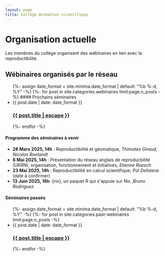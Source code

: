 ```yaml
---
layout: page
title: Collège Animation scientifique
---
```


# Organisation actuelle

Les membres du collège organisent des wébinaires en lien avec la reproductibilité.

## Wébinaires organisés par le réseau


<ul class="post-list">
 {%- assign date_format = site.minima.date_format | default: "%b %-d, %Y" -%}
   {%- for post in site.categories.webinaires limit:page.n_posts -%}
   #### Prochains séminaires
    <li>
      <span class="post-meta">{{ post.date | date: date_format }}</span>
      <h3>
        <a class="post-link" href="{{ post.url | relative_url }}">
          {{ post.title | escape }}
        </a>
      </h3>
    </li>
 {%- endfor -%}
</ul>

#### Programme des séminaires à venir
* **28 Mars 2025, 14h** : Reproductibilité et géomatique, *Thimotée Giraud, Nicolas Roelandt*
* **6 Mai 2025, 14h** : Présentation du réseau anglais de reproducbilité (UKRN), organisation, fonctionnement et initiatives, *Etienne Roesch*
* **23 Mai 2025, 14h** : Reproductibilité en calcul scientifique, *Pol Dellaiera* (date à confirmer)
* **13 Juin 2025, 16h** :{rix}, un paquet R qui s'appuie sur Nix ,*Bruno Rodriguez*.


#### Séminaires passés
<ul class="post-list">
 {%- assign date_format = site.minima.date_format | default: "%b %-d, %Y" -%}
   {%- for post in site.categories.past-webinaires limit:page.n_posts -%}
    <li>
      <span class="post-meta">{{ post.date | date: date_format }}</span>
      <h3>
        <a class="post-link" href="{{ post.url | relative_url }}">
          {{ post.title | escape }}
        </a>
      </h3>
    </li>
 {%- endfor -%}
</ul>
